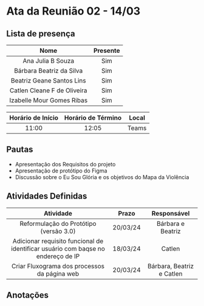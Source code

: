 # Ata da Reunião 02 - 14/03

## Lista de presença

| Nome | Presente |
|:----:|:--------:|
| Ana Julia B Souza | Sim |
| Bárbara Beatriz da Silva | Sim |
| Beatriz Geane Santos Lins | Sim |
| Catlen Cleane F de Oliveira | Sim |
| Izabelle Mour Gomes Ribas| Sim |

| Horário de Início | Horário de Término | Local |
|:-----------------:|:------------------:|:-----:|
| 11:00 | 12:05 | Teams|

## Pautas

* Apresentação dos Requisitos do projeto
* Apresentação de protótipo do Figma
* Discussão sobre o Eu Sou Glória e os objetivos do Mapa da Violência 


## Atividades Definidas

| Atividade | Prazo | Responsável |
|:---------:|:-----:|:-----------:|
| Reformulação do Protótipo (versão 3.0) | 20/03/24 | Bárbara e Beatriz | 
| Adicionar requisito funcional de identificar usuário com baqse no endereço de IP | 18/03/24 | Catlen | 
| Criar Fluxograma dos processos da página web | 20/03/24 | Bárbara, Beatriz e Catlen | 

## Anotações
